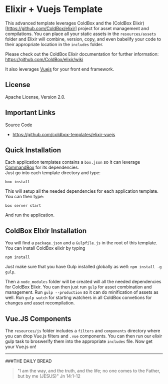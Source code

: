 # Elixir + Vuejs Template

This advanced template leverages ColdBox and the (ColdBox Elixir)[https://github.com/ColdBox/elixir] project for asset management and compilations.  You can place all your static assets in the `resources/assets` folder and Elixir will combine, version, copy, and even babelify your code to their appropriate location in the `includes` folder.

Please check out the ColdBox Elixir documentation for further information: https://github.com/ColdBox/elixir/wiki

It also leverages [Vuejs](http://vuejs.org/) for your front end framework.

## License
Apache License, Version 2.0.

## Important Links

Source Code
- https://github.com/coldbox-templates/elixir-vuejs

## Quick Installation

Each application templates contains a `box.json` so it can leverage [CommandBox](http://www.ortussolutions.com/products/commandbox) for its dependencies.  
Just go into each template directory and type:

```
box install
```

This will setup all the needed dependencies for each application template.  You can then type:

```
box server start
```

And run the application.

## ColdBox Elixir Installation

You will find a `package.json` and a `Gulpfile.js` in the root of this template. You can install ColdBox elixir by typing

```
npm install
```

Just make sure that you have Gulp installed globally as well: `npm install -g gulp`.

Then a `node_modules` folder will be created will all the needed dependencies for ColdBox Elixir.  You can then just run `gulp` for asset combination and management.  Run `gulp --production` so it can do minification of assets as well. Run `gulp watch` for starting watchers in all ColdBox convetions for changes and asset recompilation.

## Vue.JS Components

The `resources/js` folder includes a `filters` and `components` directory where you can drop Vue.js filters and `.vue` components.  You can then run our elixir gulp task to broswerify them into the appropriate `includes` file.  Now get your Vue.js on!

---
 
###THE DAILY BREAD
 > "I am the way, and the truth, and the life; no one comes to the Father, but by me (JESUS)" Jn 14:1-12

